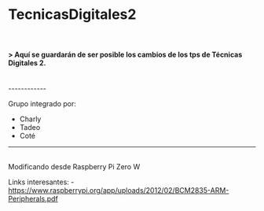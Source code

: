 # TecnicasDigitales2
<br>

#### >  Aquí se guardarán de ser posible los cambios de los tps de Técnicas Digitales 2.

<br>
------------


Grupo integrado por:
- Charly
- Tadeo
- Coté


------------
<br>
Modificando desde Raspberry Pi Zero W

Links interesantes:
	- https://www.raspberrypi.org/app/uploads/2012/02/BCM2835-ARM-Peripherals.pdf 

